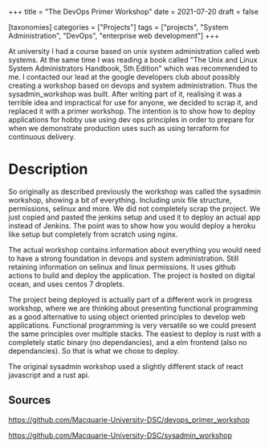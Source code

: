 +++
title = "The DevOps Primer Workshop"
date = 2021-07-20
draft = false

[taxonomies]
categories = ["Projects"]
tags = ["projects", "System Administration", "DevOps", "enterprise web development"]
+++

At university I had a course based on unix system administration called web 
systems. At the same time I was reading a book called "The Unix and Linux System
Administrators Handbook, 5th Edition" which was recommended to me. I contacted
our lead at the google developers club about possibly creating a workshop based
on devops and system administration. Thus the sysadmin_workshop was built. After
writing part of it, realising it was a terrible idea and impractical for use for
anyone, we decided to scrap it, and replaced it with a primer workshop. The
intention is to show how to deploy applications for hobby use using dev ops
principles in order to prepare for when we demonstrate production uses such as
using terraform for continuous delivery.

<!-- more -->

# Description

So originally as described previously the workshop was called the sysadmin
workshop, showing a bit of everything. Including unix file structure,
permissions, selinux and more. We did not completely scrap the project. We just
copied and pasted the jenkins setup and used it to deploy an actual app instead
of Jenkins. The point was to show how you would deploy a heroku like setup but
completely from scratch using nginx.

The actual workshop contains information about everything you would need to have
a strong foundation in devops and system administration. Still retaining
information on selinux and linux permissions. It uses github actions to build
and deploy the application. The project is hosted on digital ocean, and uses
centos 7 droplets.

The project being deployed is actually part of a different work in progress
workshop, where we are thinking about presenting functional programming as a
good alternative to using object oriented principles to develop web
applications. Functional programming is very versatile so we could present the
same principles over multiple stacks. The easiest to deploy is rust with a
completely static binary (no dependancies), and a elm frontend (also no
dependancies). So that is what we chose to deploy.

The original sysadmin workshop used a slightly different stack of react
javascript and a rust api.

## Sources

<https://github.com/Macquarie-University-DSC/devops_primer_workshop>

<https://github.com/Macquarie-University-DSC/sysadmin_workshop>
